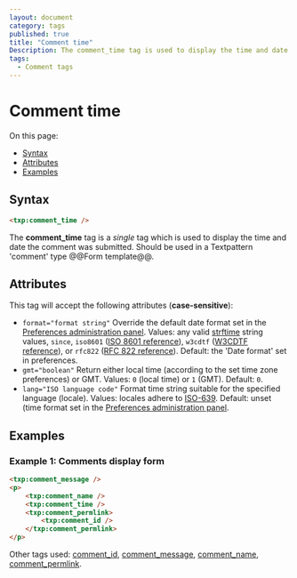 ```yaml
---
layout: document
category: tags
published: true
title: "Comment time"
Description: The comment_time tag is used to display the time and date the comment was submitted.
tags:
  - Comment tags
---
```


# Comment time

On this page:

* [Syntax](#syntax)
* [Attributes](#attributes)
* [Examples](#examples)

## Syntax

~~~ html
<txp:comment_time />
~~~

The **comment_time** tag is a *single* tag which is used to display the time and date the comment was submitted. Should be used in a Textpattern 'comment' type @@Form template@@.

## Attributes

This tag will accept the following attributes (**case-sensitive**):

* `format="format string"`
Override the default date format set in the [Preferences administration panel](../administration/preferences-panel).
Values: any valid [strftime](http://php.net/strftime) string values, `since`, `iso8601` ([ISO 8601 reference](http://en.wikipedia.org/wiki/ISO_8601)), `w3cdtf` ([W3CDTF reference](http://www.w3.org/TR/NOTE-datetime)), or `rfc822` ([RFC 822 reference](http://www.w3.org/Protocols/rfc822/#z28)).
Default: the 'Date format' set in preferences.
* `gmt="boolean"`
Return either local time (according to the set time zone preferences) or GMT.
Values: `0` (local time) or `1` (GMT).
Default: `0`.
* `lang="ISO language code"`
Format time string suitable for the specified language (locale).
Values: locales adhere to [ISO-639](http://en.wikipedia.org/wiki/ISO_639-2).
Default: unset (time format set in the [Preferences administration panel](../administration/preferences-panel).

## Examples

### Example 1: Comments display form

~~~ html
<txp:comment_message />
<p>
    <txp:comment_name />
    <txp:comment_time />
    <txp:comment_permlink>
        <txp:comment_id />
    </txp:comment_permlink>
</p>
~~~

Other tags used: [comment_id](comment-id), [comment_message](comment-message), [comment_name](comment-name), [comment_permlink](comment-permlink).

